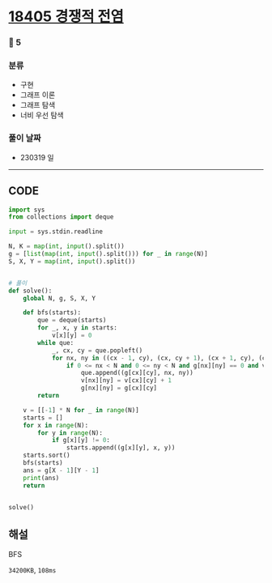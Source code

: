 # [18405 경쟁적 전염](https://www.acmicpc.net/problem/18405)

### 🥇 5

### 분류

- 구현
- 그래프 이론
- 그래프 탐색
- 너비 우선 탐색

### 풀이 날짜

- 230319 일

---

## CODE

```python
import sys
from collections import deque

input = sys.stdin.readline

N, K = map(int, input().split())
g = [list(map(int, input().split())) for _ in range(N)]
S, X, Y = map(int, input().split())


# 풀이
def solve():
    global N, g, S, X, Y

    def bfs(starts):
        que = deque(starts)
        for _, x, y in starts:
            v[x][y] = 0
        while que:
            _, cx, cy = que.popleft()
            for nx, ny in ((cx - 1, cy), (cx, cy + 1), (cx + 1, cy), (cx, cy - 1)):
                if 0 <= nx < N and 0 <= ny < N and g[nx][ny] == 0 and v[cx][cy] < S and v[nx][ny] == -1:
                    que.append((g[cx][cy], nx, ny))
                    v[nx][ny] = v[cx][cy] + 1
                    g[nx][ny] = g[cx][cy]
        return

    v = [[-1] * N for _ in range(N)]
    starts = []
    for x in range(N):
        for y in range(N):
            if g[x][y] != 0:
                starts.append((g[x][y], x, y))
    starts.sort()
    bfs(starts)
    ans = g[X - 1][Y - 1]
    print(ans)
    return


solve()

```

## 해설

BFS

`34200KB`, `108ms`
